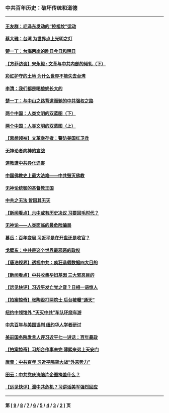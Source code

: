 ### 中共百年历史：破坏传统和道德
---
#### [王友群：毛泽东发动的“挖祖坟”运动](../../pages/nf1176114/n13723639.md?06170430) 
#### [蔡大雅：台湾 为世界点上光明之灯](../../pages/nf1176114/n13531530.md?06170430) 
#### [楚一丁：台海两岸的昨日今日和明日](../../pages/nf1176114/n13531468.md?06170430) 
#### [【方菲访谈】宋永毅 : 文革与中共内部的倾轧（下）](../../pages/nf1176114/n13486836.md?06170430) 
#### [彩虹护守的土地 为什么世界不能失去台湾](../../pages/nf1176114/n13476849.md?06170430) 
#### [李清：我们都是喝狼奶长大的](../../pages/nf1176114/n13471478.md?06170430) 
#### [楚一丁：与中山之路背道而驰的中共强权之路](../../pages/nf1176114/n13437270.md?06170430) 
#### [两个中国：人类文明的双蓝图（下）](../../pages/nf1176114/n13423132.md?06170430) 
#### [两个中国：人类文明的双蓝图（上）](../../pages/nf1176114/n13422687.md?06170430) 
#### [【思想领袖】文革幸存者：警防美国红卫兵](../../pages/nf1176114/n13339289.md?06170430) 
#### [无神论者向神的宣战](../../pages/nf1176114/n13281535.md?06170430) 
#### [道教遭中共异化迫害](../../pages/nf1176114/n13281463.md?06170430) 
#### [中国佛教史上最大法难——中共毁灭佛教](../../pages/nf1176114/n13281397.md?06170430) 
#### [无神论统御的基督教王国](../../pages/nf1176114/n13281280.md?06170430) 
#### [中共之无法 皆因其无天](../../pages/nf1176114/n13281088.md?06170430) 
#### [【新闻看点】六中或有历史决议 习要回毛时代？](../../pages/nf1176114/n13222895.md?06170430) 
#### [无神论——人类面临的最危险骗局](../../pages/nf1176114/n13196137.md?06170430) 
#### [慕岳：百年变局 习近平是在开盘还是收官？](../../pages/nf1176114/n13206516.md?06170430) 
#### [戈壁东：中共是这个世界最邪恶的政权](../../pages/nf1176114/n13085641.md?06170430) 
#### [【唐浩视界】透视中共：疯狂造假数据四大目的](../../pages/nf1176114/n13080590.md?06170430) 
#### [【新闻看点】中共收集孕妇基因 三大邪恶目的](../../pages/nf1176114/n13077182.md?06170430) 
#### [【远见快评】习近平发亡党之音？日相一语惊人](../../pages/nf1176114/n13074809.md?06170430) 
#### [【拍案惊奇】张陶殴打两院士 后台被曝“通天”](../../pages/nf1176114/n13070496.md?06170430) 
#### [纽约中领馆外 “天灭中共”车队环绕车游](../../pages/nf1176114/n13070693.md?06170430) 
#### [中共百年与美国误判 纽约华人学者研讨](../../pages/nf1176114/n13067969.md?06170430) 
#### [美前国务院发言人评习近平七一讲话：百年暴政](../../pages/nf1176114/n13066986.md?06170430) 
#### [【拍案惊奇】习胡合作事未完 薄熙来弟上天安门](../../pages/nf1176114/n13065867.md?06170430) 
#### [唐青：中共百年 习近平隔空大战“外来势力”](../../pages/nf1176114/n13065976.md?06170430) 
#### [田云：中共党庆洗脑片企图掩盖什么？](../../pages/nf1176114/n13064395.md?06170430) 
#### [【远见快评】泄中共危机？习讲话美军强烈回应](../../pages/nf1176114/n13064269.md?06170430) 

---
#### 第 [ [9](./9.md?06170430) / [8](./8.md?06170430) / [7](./7.md?06170430) / [6](./6.md?06170430) / [5](./5.md?06170430) / [4](./4.md?06170430) / [3](./3.md?06170430) / [2](./2.md?06170430) ] 页
